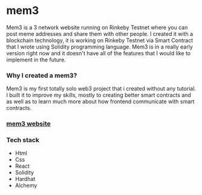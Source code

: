 # mem3
Mem3 is a 3 network website running on Rinkeby Testnet where you can post meme addresses and share them with other people. I created it with a blockchain technology, it is working on Rinkeby Testnet via Smart Contract that I wrote using Solidity programming language. Mem3 is in a really early version right now and it doesn't have all of the features that I would like to implement in the future.

### Why I created a mem3?
Mem3 is my first totally solo web3 project that i created without any tutorial. I built it to improve my skills, mostly to creating better smart contracts and as well as to learn much more about how frontend communicate with smart contracts.

### [mem3 website](https://dcieszynski.github.io/mem3/)

### Tech stack
- Html
- Css
- React
- Solidity
- Hardhat
- Alchemy
